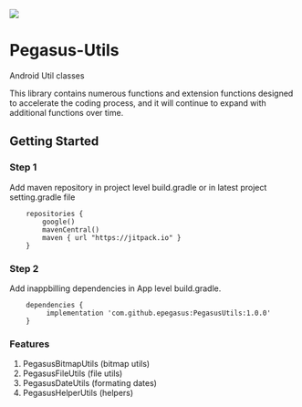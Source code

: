 [![](https://jitpack.io/v/epegasus/PegasusUtils.svg)](https://jitpack.io/#epegasus/PegasusUtils)
# Pegasus-Utils

Android Util classes

This library contains numerous functions and extension functions designed to accelerate the coding process, and it will continue to expand with additional functions over time.

## Getting Started

### Step 1

Add maven repository in project level build.gradle or in latest project setting.gradle file
```
    repositories {
        google()
        mavenCentral()
        maven { url "https://jitpack.io" }
    }
```  

### Step 2

Add inappbilling dependencies in App level build.gradle.
```
    dependencies {
         implementation 'com.github.epegasus:PegasusUtils:1.0.0'
    }
```  

### Features

1) PegasusBitmapUtils (bitmap utils)
2) PegasusFileUtils (file utils)
3) PegasusDateUtils (formating dates)
4) PegasusHelperUtils (helpers)
